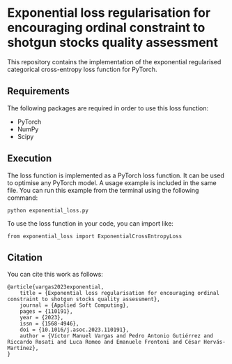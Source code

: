 # Exponential loss regularisation for encouraging ordinal constraint to shotgun stocks quality assessment

This repository contains the implementation of the exponential regularised categorical cross-entropy loss function for PyTorch.

## Requirements

The following packages are required in order to use this loss function:
- PyTorch
- NumPy
- Scipy

## Execution

The loss function is implemented as a PyTorch loss function. It can be used to optimise any PyTorch model. A usage example is included in the same file. You can run this example from the terminal using the following command:

    python exponential_loss.py

To use the loss function in your code, you can import like:

    from exponential_loss import ExponentialCrossEntropyLoss

## Citation

You can cite this work as follows:

    @article{vargas2023exponential,
        title = {Exponential loss regularisation for encouraging ordinal constraint to shotgun stocks quality assessment},
        journal = {Applied Soft Computing},
        pages = {110191},
        year = {2023},
        issn = {1568-4946},
        doi = {10.1016/j.asoc.2023.110191},
        author = {Víctor Manuel Vargas and Pedro Antonio Gutiérrez and Riccardo Rosati and Luca Romeo and Emanuele Frontoni and César Hervás-Martínez},
    }
